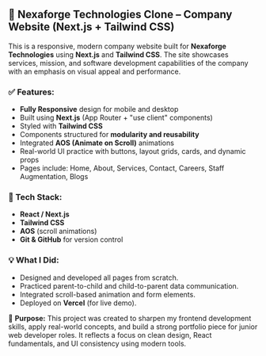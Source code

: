 ## 🚀 Nexaforge Technologies Clone – Company Website (Next.js + Tailwind CSS)

This is a responsive, modern company website built for **Nexaforge Technologies** using **Next.js** and **Tailwind CSS**. The site showcases services, mission, and software development capabilities of the company with an emphasis on visual appeal and performance.

### ✅ Features:

* **Fully Responsive** design for mobile and desktop
* Built using **Next.js** (App Router + "use client" components)
* Styled with **Tailwind CSS**
* Components structured for **modularity and reusability**
* Integrated **AOS (Animate on Scroll)** animations
* Real-world UI practice with buttons, layout grids, cards, and dynamic props
* Pages include: Home, About, Services, Contact, Careers, Staff Augmentation, Blogs

### 📂 Tech Stack:

* **React / Next.js**
* **Tailwind CSS**
* **AOS** (scroll animations)
* **Git & GitHub** for version control

### 💡 What I Did:

* Designed and developed all pages from scratch.
* Practiced parent-to-child and child-to-parent data communication.
* Integrated scroll-based animation and form elements.
* Deployed on **Vercel** (for live demo).

🚀 **Purpose:**
This project was created to sharpen my frontend development skills, apply real-world concepts, and build a strong portfolio piece for junior web developer roles. It reflects a focus on clean design, React fundamentals, and UI consistency using modern tools.



